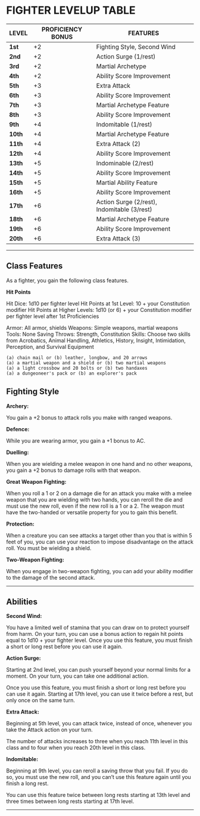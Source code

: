 # FIGHTER LEVELUP TABLE

LEVEL | PROFICIENCY BONUS | FEATURES 
------|-------------------|---------
**1st**  | +2 | Fighting Style, Second Wind
**2nd**  | +2 | Action Surge (1/rest)
**3rd**  | +2 | Martial Archetype
**4th**  | +2 | Ability Score Improvement
**5th**  | +3 | Extra Attack
**6th**  | +3 | Ability Score Improvement
**7th**  | +3 | Martial Archetype Feature
**8th**  | +3 | Ability Score Improvement
**9th**  | +4 | Indomitable (1/rest)
**10th** | +4 | Martial Archetype Feature
**11th** | +4 | Extra Attack (2)
**12th** | +4 | Ability Score Improvement
**13th** | +5 | Indominable (2/rest)
**14th** | +5 | Ability Score Improvement
**15th** | +5 | Martial Ability Feature
**16th** | +5 | Ability Score Improvement
**17th** | +6 | Action Surge (2/rest), Indomitable (3/rest)
**18th** | +6 | Martial Archetype Feature
**19th** | +6 | Ability Score Improvement
**20th** | +6 | Extra Attack (3)

---

## Class Features

As a fighter, you gain the following class features.

**Hit Points**

Hit Dice: 1d10 per fighter level
Hit Points at 1st Level: 10 + your Constitution modifier
Hit Points at Higher Levels: 1d10 (or 6) + your Constitution modifier per fighter level after 1st
Proficiencies

Armor: All armor, shields
Weapons: Simple weapons, martial weapons
Tools: None
Saving Throws: Strength, Constitution
Skills: Choose two skills from Acrobatics, Animal Handling, Athletics, History, Insight, Intimidation, Perception, and Survival
Equipment

    (a) chain mail or (b) leather, longbow, and 20 arrows
    (a) a martial weapon and a shield or (b) two martial weapons
    (a) a light crossbow and 20 bolts or (b) two handaxes
    (a) a dungeoneer's pack or (b) an explorer's pack


## Fighting Style

**Archery:**

You gain a +2 bonus to attack rolls you make with ranged weapons.

**Defence:**

While you are wearing armor, you gain a +1 bonus to AC.

**Duelling:**

When you are wielding a melee weapon in one hand and no other weapons, you gain a +2 bonus to damage rolls with that weapon.

**Great Weapon Fighting:**

When you roll a 1 or 2 on a damage die for an attack you make with a melee weapon that you are wielding with two hands, you can reroll the die and must use the new roll, even if the new roll is a 1 or a 2. The weapon must have the two-handed or versatile property for you to gain this benefit.

**Protection:**

When a creature you can see attacks a target other than you that is within 5 feet of you, you can use your reaction to impose disadvantage on the attack roll. You must be wielding a shield.

**Two-Weapon Fighting:**

When you engage in two-weapon fighting, you can add your ability modifier to the damage of the second attack.

---

## Abilities

**Second Wind:**

You have a limited well of stamina that you can draw on to protect yourself from harm. On your turn, you can use a bonus action to regain hit points equal to 1d10 + your fighter level. Once you use this feature, you must finish a short or long rest before you can use it again.

**Action Surge:**

Starting at 2nd level, you can push yourself beyond your normal limits for a moment. On your turn, you can take one additional action.

Once you use this feature, you must finish a short or long rest before you can use it again. Starting at 17th level, you can use it twice before a rest, but only once on the same turn.

**Extra Attack:**

Beginning at 5th level, you can attack twice, instead of once, whenever you take the Attack action on your turn.

The number of attacks increases to three when you reach 11th level in this class and to four when you reach 20th level in this class.

**Indomitable:**

Beginning at 9th level, you can reroll a saving throw that you fail. If you do so, you must use the new roll, and you can’t use this feature again until you finish a long rest.

You can use this feature twice between long rests starting at 13th level and three times between long rests starting at 17th level.

---